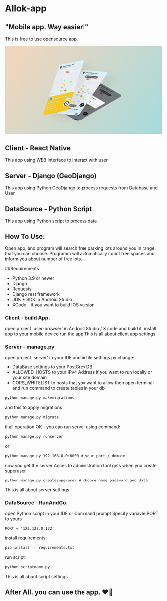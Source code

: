 # Allok-app
## "Mobile app. Way easier!"
This is free to use opensource app.

![mobile app presentation mockup](https://github.com/valderosch/allok/blob/main/app-assset/identic/presentation.png)

## Client - React Native
This app using WEB interface to interact with user

## Server - Django (GeoDjango)
This app using Python GeoDjango to process requests from Database and User

## DataSource - Python Script
This app using Python script to process data

## How To Use:
Open app, and program will search free parking lots around you in range, that you can choose.
Programm will automatically count free spaces and inform you about number of free lots. 

##Requirements
+ Python 3.9 or newer
+ Django
+ Requests
+ Django rest framework
+ JDK + SDK in Android Studio
+ XCode - if you want to build IOS version
  
### Client - build App.
  open project 'user-browser' in Android Studio / X code and build it.
  install app to your mobile device
  run the app
  This is all about client app settings
  
### Server - manage.py
  open project 'server' in your IDE and in file settings.py change:
  + DataBase settings to your PostGres DB.
  + ALLOWED_HOSTS to your IPv4 Address if you want to run locally or your site domain
  + CORS_WHITELIST to hosts that you want to allow
then open terminal and run command to create tables in your db 
```cmd
python manage.py makemigrations
```
and this to apply migrations
```cmd
python manage.py migrate
``` 
if all operation OK - you can run server using command:
```cmd
python manage.py runserver
```
or
```cmd
python manage.py 192.168.0.0:8000 # your port / domain
```
now you get the server
Acces to administration tool gets when you create superuser
```cmd
python manage.py createsuperuser # choose name password and data
```
This is all about server settings
  
### DataSource - RunAndGo.
open Python script in your IDE or Command prompt
Specify variavle PORT to yours
```code
PORT = '122.122.0.122'
```
install requirements:
```cmd
pip install -r requirements.txt
```
run script
```cmd
python scriptname.py
```
This is all about script settings

## After All. you can use the app. ❤👀
